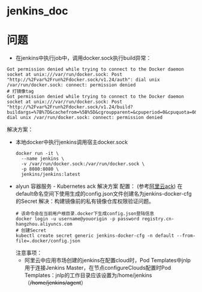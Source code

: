# jenkins_doc
# 问题
- 在jenkins中执行job中，调用docker.sock执行build异常：
```
Got permission denied while trying to connect to the Docker daemon socket at unix:///var/run/docker.sock: Post "http://%2Fvar%2Frun%2Fdocker.sock/v1.24/auth": dial unix /var/run/docker.sock: connect: permission denied
# 打镜像tag
Got permission denied while trying to connect to the Docker daemon socket at unix:///var/run/docker.sock: Post "http://%2Fvar%2Frun%2Fdocker.sock/v1.24/build?buildargs=%7B%7D&cachefrom=%5B%5D&cgroupparent=&cpuperiod=0&cpuquota=0&cpusetcpus=&cpusetmems=&cpushares=0&dockerfile=Dockerfile&version=1": dial unix /var/run/docker.sock: connect: permission denied
```
解决方案：
- 本地docker中执行jenkins调用宿主docker.sock
  ```
  docker run -it \
    --name jenkins \
    -v /var/run/docker.sock:/var/run/docker.sock \
    -p 8080:8080 \
    jenkins/jenkins:latest
  ```
- alyun 容器服务 - Kubernetes ack 解决方案
  配置： (参考[阿里云ack](https://help.aliyun.com/document_detail/106712.html))
  在default命名空间下使用生成的config.json文件创建名为jenkins-docker-cfg的Secret
  解决：构建镜像前的私有镜像仓库权限验证问题。
  ```
  # 该命令会在当前用户根目录.docker下生成config.json登陆信息
  docker login -u username@youorigin -p password registry.cn-hangzhou.aliyuncs.com
  # 创建Secret
  kubectl create secret generic jenkins-docker-cfg -n default --from-file=.docker/config.json
  ```
  注意事项：
  - 阿里云中应用市场创建的jenkins在配置cloud时，Pod Templates中jnlp用于连接Jenkins Master，在节点configureClouds配置时Pod Templates：jnlp的工作目录应该设置为/home/jenkins（~~/home/jenkins/agent~~）

